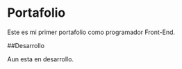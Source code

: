 # Portafolio

Este es mi primer portafolio como programador Front-End.

##Desarrollo

Aun esta en desarrollo.

